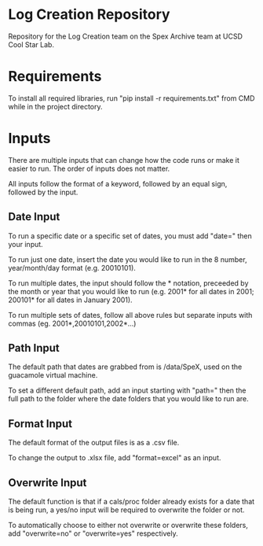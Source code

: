 # Log Creation Repository
 Repository for the Log Creation team on the Spex Archive team at UCSD Cool Star Lab.

# Requirements
 To install all required libraries, run "pip install -r requirements.txt" from CMD while in the project directory.

# Inputs
 There are multiple inputs that can change how the code runs or make it easier to run. The order of inputs does not matter.
 
 All inputs follow the format of a keyword, followed by an equal sign, followed by the input.
 
## Date Input
 To run a specific date or a specific set of dates, you must add "date=" then your input. 
 
 To run just one date, insert the date you would like to run in the 8 number, year/month/day format (e.g. 20010101). 
 
 To run multiple dates, the input should follow the * notation, preceeded by the month or year that you would like to run (e.g. 2001* for all dates in 2001; 200101* for all dates in January 2001).
 
 To run multiple sets of dates, follow all above rules but separate inputs with commas (eg. 2001*,20010101,2002*...)
 
## Path Input
 The default path that dates are grabbed from is /data/SpeX, used on the guacamole virtual machine.
 
 To set a different default path, add an input starting with "path=" then the full path to the folder where the date folders that you would like to run are. 
 
## Format Input
 The default format of the output files is as a .csv file.
 
 To change the output to .xlsx file, add "format=excel" as an input.
 
## Overwrite Input
 The default function is that if a cals/proc folder already exists for a date that is being run, a yes/no input will be required to overwrite the folder or not. 
 
 To automatically choose to either not overwrite or overwrite these folders, add "overwrite=no" or "overwrite=yes" respectively. 
